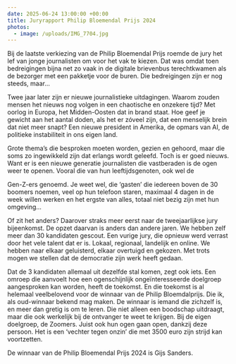 ```yaml
---
date: 2025-06-24 13:00:00 +00:00
title: Juryrapport Philip Bloemendal Prijs 2024
photos:
  - image: /uploads/IMG_7704.jpg
---
```

Bij de laatste verkiezing van de Philip Bloemendal Prijs roemde de jury het lef van jonge journalisten om voor het vak te kiezen. Dat was omdat toen bedreigingen bijna net zo vaak in de digitale brievenbus terechtkwamen als de bezorger met een pakketje voor de buren. Die bedreigingen zijn er nog steeds, maar...

Twee jaar later zijn er nieuwe journalistieke uitdagingen. Waarom zouden mensen het nieuws nog volgen in een chaotische en onzekere tijd? Met oorlog in Europa, het Midden-Oosten dat in brand staat. Hoe geef je gewicht aan het aantal doden, als het er zóveel zijn, dat een menselijk brein dat niet meer snapt? Een nieuwe president in Amerika, de opmars van AI, de politieke instabiliteit in ons eigen land.

Grote thema’s die besproken moeten worden, gezien en gehoord, maar die soms zo ingewikkeld zijn dat erlangs wordt geleefd. Toch is er goed nieuws. Want er is een nieuwe generatie journalisten die vastberaden is de ogen weer te openen. Vooral die van hun leeftijdsgenoten, ook wel de

Gen-Z-ers genoemd. Je weet wel, die ‘gasten’ die iedereen boven de 30 boomers noemen, veel op hun telefoon staren, maximaal 4 dagen in de week willen werken en het ergste van alles, totaal niet bezig zijn met hun omgeving...

Of zit het anders? Daarover straks meer eerst naar de tweejaarlijkse jury bijeenkomst. De opzet daarvan is anders dan andere jaren. We hebben zelf meer dan 30 kandidaten gescout. Een vurige jury, die opnieuw werd verrast door het vele talent dat er is. Lokaal, regionaal, landelijk en online. We hebben naar elkaar geluisterd, elkaar overtuigd en gekozen. Met trots mogen we stellen dat de democratie zijn werk heeft gedaan.

Dat de 3 kandidaten allemaal uit dezelfde stal komen, zegt ook iets. Een omroep die aanvoelt hoe een ogenschijnlijk ongeïnteresseerde doelgroep aangesproken kan worden, heeft de toekomst. En die toekomst is al helemaal veelbelovend voor de winnaar van de Philip Bloemdalprijs. Die ik, als oud-winnaar bekend mag maken. De winnaar is iemand die zichzelf is, en meer dan gretig is om te leren. Die niet alleen een boodschap uitdraagt, maar die ook werkelijk bij de ontvanger te weet te krijgen. Bij de eigen doelgroep, de Zoomers. Juist ook hun ogen gaan open, dankzij deze persoon. Het is een ‘vechter tegen onzin’ die met 3500 euro zijn strijd kan voortzetten.

De winnaar van de Philip Bloemendal Prijs 2024 is Gijs Sanders.
